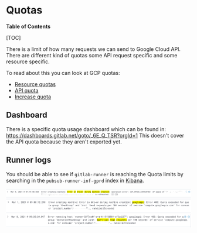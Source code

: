 # Quotas

**Table of Contents**

[TOC]

There is a limit of how many requests we can send to Google Cloud API.
There are different kind of quotas some API request specific and some
resource specific.

To read about this you can look at GCP quotas:

- [Resource quotas](https://cloud.google.com/compute/quotas)
- [API quota](https://cloud.google.com/docs/quota#api-specific_quota)
- [Increase quota](https://cloud.google.com/compute/quotas#requesting_additional_quota)

## Dashboard

There is a specific quota usage dashboard which can be found in:
<https://dashboards.gitlab.net/goto/_6E_Q_TSR?orgId=1>
This doesn't cover the API quota because they aren't exported yet.

## Runner logs

You should be able to see if `gitlab-runner` is reaching the Quota limits
by searching in the `pubsub-runner-inf-gprd` index in
[Kibana](https://log.gprd.gitlab.net/app/r/s/OtI2W).

![resource quota exceeded example](./img/quota_exceeded_resource.png)
![api quota exceeded example](./img/quota_exceeded_api.png)
![api quota exceeded example](./img/quota_exceeded_operation.png)
